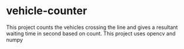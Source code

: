 # vehicle-counter
This project counts the vehicles crossing the line and gives a resultant waiting time in second based on count.
This project uses opencv and numpy
